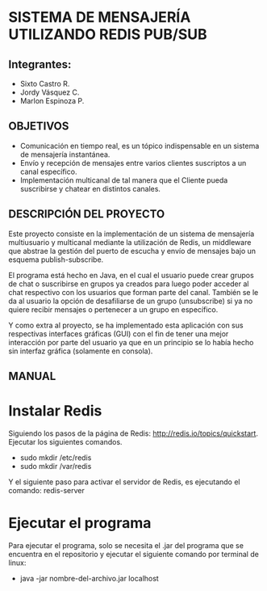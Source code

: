 # SISTEMA DE MENSAJERÍA UTILIZANDO REDIS PUB/SUB

## Integrantes:
* Sixto Castro R.
* Jordy Vásquez C.
* Marlon Espinoza P.

## OBJETIVOS
* Comunicación en tiempo real, es un tópico indispensable en un sistema de mensajería instantánea.
* Envío y recepción de mensajes entre varios clientes suscriptos a un canal específico.
* Implementación multicanal de tal manera que el Cliente pueda suscribirse y chatear en distintos canales.


## DESCRIPCIÓN DEL PROYECTO

Este proyecto consiste en la implementación de un sistema de mensajería multiusuario y multicanal mediante la utilización de Redis, un middleware que abstrae la gestión del puerto de escucha y envío de mensajes bajo un esquema publish-subscribe.

El programa está hecho en Java, en el cual el usuario puede crear grupos de chat o suscribirse en grupos ya creados para luego poder acceder al chat respectivo con los usuarios que forman parte del canal. También se le da al usuario la opción de desafiliarse de un grupo (unsubscribe) si ya no quiere recibir mensajes o pertenecer a un grupo en específico.

Y como extra al proyecto, se ha implementado esta aplicación con sus respectivas interfaces gráficas (GUI) con el fin de tener una mejor interacción por parte del usuario ya que en un principio se lo había hecho sin interfaz gráfica (solamente en consola).


## MANUAL
# Instalar Redis
Siguiendo los pasos de la página de Redis: http://redis.io/topics/quickstart. Ejecutar los siguientes comandos.
* sudo mkdir /etc/redis
* sudo mkdir /var/redis

Y el siguiente paso para activar el servidor de Redis, es ejecutando el comando:
redis-server

# Ejecutar el programa
Para ejecutar el programa, solo se necesita el .jar del programa que se encuentra en el repositorio y ejecutar el siguiente comando por terminal de linux:
* java -jar nombre-del-archivo.jar localhost
